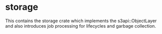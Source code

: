 # storage

This contains the storage crate which implements the s3api::ObjectLayer and also introduces job processing for lifecycles and garbage collection.
